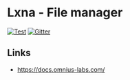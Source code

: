 # Lxna - File manager

[![Test](https://github.com/omnius-labs/lxna/actions/workflows/test.yml/badge.svg)](https://github.com/omnius-labs/lxna/actions/workflows/test.yml)
[![Gitter](https://badges.gitter.im/omnius-labs.svg)](https://gitter.im/omnius-labs/community)

## Links

+ <https://docs.omnius-labs.com/>
